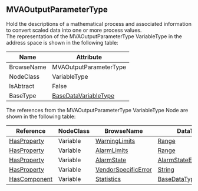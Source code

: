 <!-- objecttype -->
## MVAOutputParameterType
Hold the descriptions of a mathematical process and associated information to convert scaled data into one or more process values.  
The representation of the MVAOutputParameterType VariableType in the address space is shown in the following table:  

|Name|Attribute|
|---|---|
|BrowseName|MVAOutputParameterType|
|NodeClass|VariableType|
|IsAbtract|False|
|BaseType|[BaseDataVariableType](../../../Core/Part5/VariableTypes/BaseDataVariableType/readme.md)|

The references from the MVAOutputParameterType VariableType Node are shown in the following table:  

|Reference|NodeClass|BrowseName|DataType|TypeDefinition|ModellingRule|
|---|---|---|---|---|---|
|[HasProperty](../../../Core/Part3/ReferenceTypes/HasProperty/readme.md)|Variable|[WarningLimits](#WarningLimits)|[Range](../../../Core/Part8/DataTypes/Range/readme.md)|[PropertyType](../../../Core/Part5/VariableTypes/PropertyType/readme.md)|[Optional](../../../Core/Objects/Optional/readme.md)|
|[HasProperty](../../../Core/Part3/ReferenceTypes/HasProperty/readme.md)|Variable|[AlarmLimits](#AlarmLimits)|[Range](../../../Core/Part8/DataTypes/Range/readme.md)|[PropertyType](../../../Core/Part5/VariableTypes/PropertyType/readme.md)|[Optional](../../../Core/Objects/Optional/readme.md)|
|[HasProperty](../../../Core/Part3/ReferenceTypes/HasProperty/readme.md)|Variable|[AlarmState](#AlarmState)|[AlarmStateEnumeration](../../DataTypes/AlarmStateEnumeration/readme.md)|[PropertyType](../../../Core/Part5/VariableTypes/PropertyType/readme.md)|[Mandatory](../../../Core/Objects/Mandatory/readme.md)|
|[HasProperty](../../../Core/Part3/ReferenceTypes/HasProperty/readme.md)|Variable|[VendorSpecificError](#VendorSpecificError)|[String](../../../Core/Part3/DataTypes/String/readme.md)|[PropertyType](../../../Core/Part5/VariableTypes/PropertyType/readme.md)|[Optional](../../../Core/Objects/Optional/readme.md)|
|[HasComponent](../../../Core/Part3/ReferenceTypes/HasComponent/readme.md)|Variable|[Statistics](#Statistics)|[BaseDataType](../../../Core/Part3/DataTypes/BaseDataType/readme.md)[]|[MVAOutputParameterType](../../VariableTypes/MVAOutputParameterType/readme.md)|[OptionalPlaceholder](../../../Core/Objects/OptionalPlaceholder/readme.md)|


